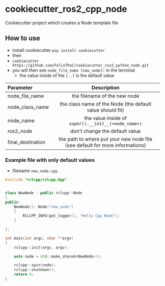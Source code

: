 # cookiecutter_ros2_cpp_node
Cookiecutter project which creates a Node template file


## How to use
- install cookiecutter `pip install cookiecutter`
- then
- `cookiecutter https://github.com/FelixTheC/cookiecutter_ros2_python_node.git`
- you will then see `node_file_name [new_node]:` in the terminal
  - the value inside of the `[..]` is the default value

| Parameter         | Description                       |
| :-------------     |   :-------------:                 |
|node_file_name     |   the filename of the new node    |
|node_class_name    |   the class name of the Node (the default value should fit)|
|node_name          |   the value inside of `super().__init__(<node_name>)`|
|ros2_node          |   don't change the default value  |
|final_destination  |   the path to where put your new node file (see default for more informations)|


### Example file with only default values
- filename `new_node.cpp`
```cpp
#include "rclcpp/rclcpp.hpp"


class NewNode : public rclcpp::Node
{
public:
    NewNode(): Node("new_node")
    {
        RCLCPP_INFO(get_logger(), "Hello Cpp Node");
    }

};

int main(int argc, char **argv)
{
    rclcpp::init(argc, argv);

    auto node = std::make_shared<NewNode>();

    rclcpp::spin(node);
    rclcpp::shutdown();
    return 0;
}
```
